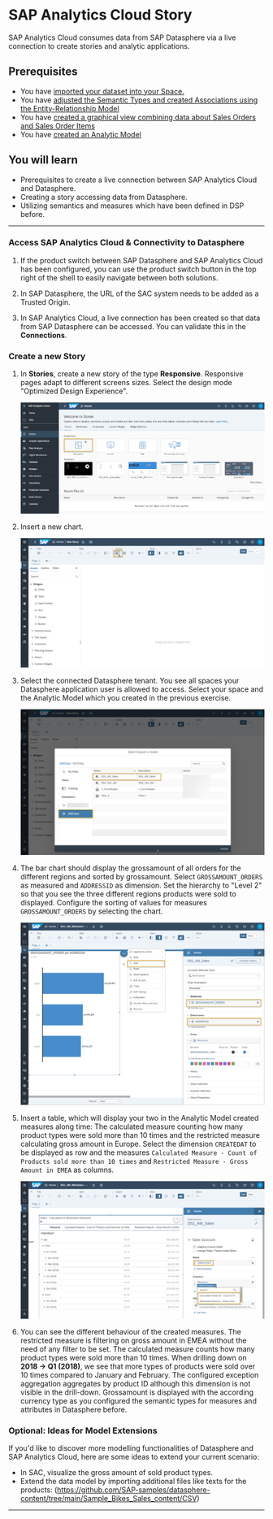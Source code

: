 # SAP Analytics Cloud Story

SAP Analytics Cloud consumes data from SAP Datasphere via a live connection to create stories and analytic applications. 
## Prerequisites
 - You have [imported your dataset into your Space.](https://github.com/SAP-samples/hda-cross-pm-samples/blob/main/tutorials/partner-workshop-content/dsp_modeling_1-import-dataset/dsp_modeling_1-import-dataset.md)
- You have [adjusted the Semantic Types and created Associations using the Entity-Relationship Model](https://github.com/SAP-samples/hda-cross-pm-samples/blob/main/tutorials/partner-workshop-content/dsp_modeling_2-create-relationships/dsp_modeling_2-create-relationships.md)
- You have [created a graphical view combining data about Sales Orders and Sales Order Items](https://github.com/SAP-samples/hda-cross-pm-samples/blob/main/tutorials/partner-workshop-content/dsp_modeling_3-create-graphical-view/dsp_modeling_3-create-graphical-view.md)
- You have [created an Analytic Model](https://github.com/SAP-samples/hda-cross-pm-samples/blob/main/tutorials/partner-workshop-content/dsp_modeling_4-create-analytic-model/dsp_modeling_4-create-analytic-model.md)

## You will learn
  - Prerequisites to create a live connection between SAP Analytics Cloud and Datasphere.
  - Creating a story accessing data from Datasphere.
  - Utilizing semantics and measures which have been defined in DSP before.

---

### Access SAP Analytics Cloud & Connectivity to Datasphere
1. If the product switch between SAP Datasphere and SAP Analytics Cloud has been configured, you can use the product switch button in the top right of the shell to easily navigate between both solutions. 

2. In SAP Datasphere, the URL of the SAC system needs to be added as a Trusted Origin. 

2. In SAP Analytics Cloud, a live connection has been created so that data from SAP Datasphere can be accessed. You can validate this in the **Connections**.


### Create a new Story
1. In **Stories**, create a new story of the type **Responsive**. Responsive pages adapt to different screens sizes. Select the design mode "Optimized Design Experience". 

    ![SAC Story Creation](./images-dsp_modeling_5-create-sac-story/DS_SAC_StoryCreation.png)

2.  Insert a new chart.

    ![SAC Story Creation](./images-dsp_modeling_5-create-sac-story/DS_SAC_InsertChart.png)


3. Select the connected Datasphere tenant. You see all spaces your Datasphere application user is allowed to access. Select your space and the Analytic Model which you created in the previous exercise.

    ![SAC Story Creation](./images-dsp_modeling_5-create-sac-story/DS_SAC_SelectModel.png)

 4. The bar chart should display the grossamount of  all orders for the different regions and sorted by grossamount. Select `GROSSAMOUNT_ORDERS` as measured and `ADDRESSID` as dimension. Set the hierarchy to "Level 2" so that you see the three different regions products were sold to displayed. Configure the sorting of values for measures `GROSSAMOUNT_ORDERS` by selecting the chart.  

    ![Create Bar Chart](./images-dsp_modeling_5-create-sac-story/DS_GrossamountPerRegion.png)
 
5. Insert a table, which will display your two in the Analytic Model created measures along time: The calculated measure counting how many product types were sold more than 10 times and the restricted measure calculating gross amount in Europe.
Select the dimension `CREATEDAT` to be displayed as row and the measures `Calculated Measure - Count of Products sold more than 10 times` and `Restricted Measure - Gross Amount in EMEA` as columns.

    ![Create table](./images-dsp_modeling_5-create-sac-story/DS_SAC_Table.png)

6. You can see the different behaviour of the created measures. The restricted measure is filtering on gross amount in EMEA without the need of any filter to be set. 
The calculated measure counts how many product types were sold more than 10 times. When drilling down on **2018 -> Q1 (2018)**, we see that more types of products were sold over 10 times compared to January and February. The configured exception aggregation aggregates by product ID although this dimension is not visible in the drill-down.
Grossamount is displayed with the according currency type as you configured the semantic types for measures and attributes in Datasphere before.


### Optional: Ideas for Model Extensions
If you'd like to discover more modelling functionalities of Datasphere and SAP Analytics Cloud, here are some ideas to extend your current scenario:
- In SAC, visualize the gross amount of sold product types.
- Extend the data model by importing additional  files like texts for the products: (https://github.com/SAP-samples/datasphere-content/tree/main/Sample_Bikes_Sales_content/CSV)


---

